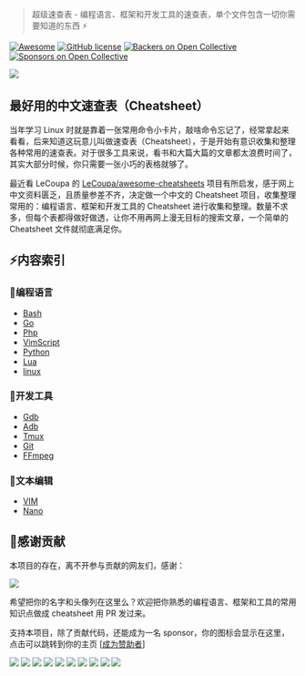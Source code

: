 > 超级速查表 - 编程语言、框架和开发工具的速查表，单个文件包含一切你需要知道的东西 :zap:

[![Awesome](https://cdn.rawgit.com/sindresorhus/awesome/d7305f38d29fed78fa85652e3a63e154dd8e8829/media/badge.svg)](https://github.com/skywind3000/awesome-cheatsheets) [![GitHub license](https://img.shields.io/badge/license-MIT-blue.svg)](https://github.com/skywind3000/awesome-cheatsheets/blob/master/LICENSE)
[![Backers on Open Collective](https://opencollective.com/awesome-cheatsheets/backers/badge.svg)](#backers) 
[![Sponsors on Open Collective](https://opencollective.com/awesome-cheatsheets/sponsors/badge.svg)](#sponsors) 

[![](awesome.png)](https://github.com/skywind3000/awesome-cheatsheets)
​                                                                                      

## 最好用的中文速查表（Cheatsheet）

当年学习 Linux 时就是靠着一张常用命令小卡片，敲啥命令忘记了，经常拿起来看看，后来知道这玩意儿叫做速查表（Cheatsheet），于是开始有意识收集和整理各种常用的速查表。对于很多工具来说，看书和大篇大篇的文章都太浪费时间了，其实大部分时候，你只需要一张小巧的表格就够了。

最近看 LeCoupa 的 [LeCoupa/awesome-cheatsheets](https://github.com/LeCoupa/awesome-cheatsheets) 项目有所启发，感于网上中文资料匮乏，且质量参差不齐，决定做一个中文的 Cheatsheet 项目，收集整理常用的：编程语言、框架和开发工具的 Cheatsheet 进行收集和整理。数量不求多，但每个表都得做好做透，让你不用再网上漫无目标的搜索文章，一个简单的 Cheatsheet 文件就彻底满足你。


## :zap:内容索引

### :page_with_curl:编程语言

- [Bash](languages/bash.sh)
- [Go](languages/golang.go)
- [Php](languages/php.php)
- [VimScript](languages/vimscript.md)
- [Python](languages/python.md)
- [Lua](languages/lua.lua)
- [linux](languages/linux)
### :wrench:开发工具

- [Gdb](tools/gdb.txt)
- [Adb](tools/adb.txt)
- [Tmux](tools/tmux.txt)
- [Git](tools/git.txt)
- [FFmpeg](tools/ffmpeg.sh)

### :pencil:文本编辑

- [VIM](editors/vim.txt)
- [Nano](editors/nano.txt)

## :pray:感谢贡献

本项目的存在，离不开参与贡献的网友们，感谢：

<a href="https://github.com/skywind3000/awesome-cheatsheets/graphs/contributors"><img src="https://opencollective.com/awesome-cheatsheets/contributors.svg?width=890&button=false" /></a>

希望把你的名字和头像列在这里么？欢迎把你熟悉的编程语言、框架和工具的常用知识点做成 cheatsheet 用 PR 发过来。

<!--

### 支持者们

感谢支持者 🙏 [[成为支持者](https://opencollective.com/awesome-cheatsheets#backer)]

<a href="https://opencollective.com/awesome-cheatsheets#backers" target="_blank"><img src="https://opencollective.com/awesome-cheatsheets/backers.svg?width=890"></a>

-->

支持本项目，除了贡献代码，还能成为一名 sponsor，你的图标会显示在这里，点击可以跳转到你的主页 [[成为赞助者](https://opencollective.com/awesome-cheatsheets#sponsor)]

<a href="https://opencollective.com/awesome-cheatsheets/sponsor/0/website" target="_blank"><img src="https://opencollective.com/awesome-cheatsheets/sponsor/0/avatar.svg"></a>
<a href="https://opencollective.com/awesome-cheatsheets/sponsor/1/website" target="_blank"><img src="https://opencollective.com/awesome-cheatsheets/sponsor/1/avatar.svg"></a>
<a href="https://opencollective.com/awesome-cheatsheets/sponsor/2/website" target="_blank"><img src="https://opencollective.com/awesome-cheatsheets/sponsor/2/avatar.svg"></a>
<a href="https://opencollective.com/awesome-cheatsheets/sponsor/3/website" target="_blank"><img src="https://opencollective.com/awesome-cheatsheets/sponsor/3/avatar.svg"></a>
<a href="https://opencollective.com/awesome-cheatsheets/sponsor/4/website" target="_blank"><img src="https://opencollective.com/awesome-cheatsheets/sponsor/4/avatar.svg"></a>
<a href="https://opencollective.com/awesome-cheatsheets/sponsor/5/website" target="_blank"><img src="https://opencollective.com/awesome-cheatsheets/sponsor/5/avatar.svg"></a>
<a href="https://opencollective.com/awesome-cheatsheets/sponsor/6/website" target="_blank"><img src="https://opencollective.com/awesome-cheatsheets/sponsor/6/avatar.svg"></a>
<a href="https://opencollective.com/awesome-cheatsheets/sponsor/7/website" target="_blank"><img src="https://opencollective.com/awesome-cheatsheets/sponsor/7/avatar.svg"></a>
<a href="https://opencollective.com/awesome-cheatsheets/sponsor/8/website" target="_blank"><img src="https://opencollective.com/awesome-cheatsheets/sponsor/8/avatar.svg"></a>
<a href="https://opencollective.com/awesome-cheatsheets/sponsor/9/website" target="_blank"><img src="https://opencollective.com/awesome-cheatsheets/sponsor/9/avatar.svg"></a>


